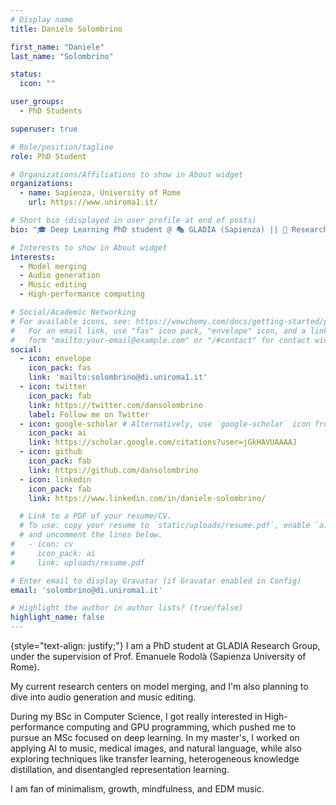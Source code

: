 ```yaml
---
# Display name
title: Daniele Solombrino

first_name: "Daniele"
last_name: "Solombrino"

status:
  icon: ""

user_groups:
  - PhD Students

superuser: true

# Role/position/tagline
role: PhD Student

# Organizations/Affiliations to show in About widget
organizations:
  - name: Sapienza, University of Rome
    url: https://www.uniroma1.it/

# Short bio (displayed in user profile at end of posts)
bio: "🎓 Deep Learning PhD student @ 🎭 GLADIA (Sapienza) || 🔬 Research in 🧪 model merging, 🎶 audio gen, 🖌️ music edit."

# Interests to show in About widget
interests:
  - Model merging
  - Audio generation
  - Music editing
  - High-performance computing

# Social/Academic Networking
# For available icons, see: https://wowchemy.com/docs/getting-started/page-builder/#icons
#   For an email link, use "fas" icon pack, "envelope" icon, and a link in the
#   form "mailto:your-email@example.com" or "/#contact" for contact widget.
social:
  - icon: envelope
    icon_pack: fas
    link: 'mailto:solombrino@di.uniroma1.it'
  - icon: twitter
    icon_pack: fab
    link: https://twitter.com/dansolombrino
    label: Follow me on Twitter
  - icon: google-scholar # Alternatively, use `google-scholar` icon from `ai` icon pack
    icon_pack: ai
    link: https://scholar.google.com/citations?user=jGkHAVUAAAAJ
  - icon: github
    icon_pack: fab
    link: https://github.com/dansolombrino
  - icon: linkedin
    icon_pack: fab
    link: https://www.linkedin.com/in/daniele-solombrino/

  # Link to a PDF of your resume/CV.
  # To use: copy your resume to `static/uploads/resume.pdf`, enable `ai` icons in `params.yaml`,
  # and uncomment the lines below.
#   - icon: cv
#     icon_pack: ai
#     link: uploads/resume.pdf

# Enter email to display Gravatar (if Gravatar enabled in Config)
email: 'solombrino@di.uniroma1.it'

# Highlight the author in author lists? (true/false)
highlight_name: false
---
```



{style="text-align: justify;"}
I am a PhD student at GLADIA Research Group, under the supervision of Prof. Emanuele Rodolà (Sapienza University of Rome).

My current research centers on model merging, and I'm also planning to dive into audio generation and music editing.

During my BSc in Computer Science, I got really interested in High-performance computing and GPU programming, which pushed me to pursue an MSc focused on deep learning. In my master's, I worked on applying AI to music, medical images, and natural language, while also exploring techniques like transfer learning, heterogeneous knowledge distillation, and disentangled representation learning.

I am fan of minimalism, growth, mindfulness, and EDM music.
